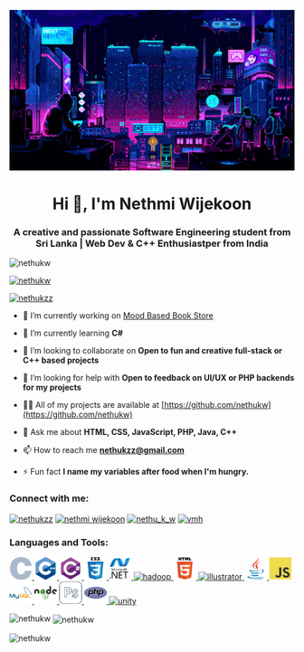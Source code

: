 <p align="center">
  <img src="./assets/COOL PIXEL GIF_.gif" width="900"/>
</p>
<h1 align="center">Hi 👋, I'm Nethmi Wijekoon</h1>
<h3 align="center">A creative and passionate Software Engineering student from Sri Lanka | Web Dev & C++ Enthusiastper from India</h3>

<p align="left"> <img src="https://komarev.com/ghpvc/?username=nethukw&label=Profile%20views&color=0e75b6&style=flat" alt="nethukw" /> </p>

<p align="left"> <a href="https://github.com/ryo-ma/github-profile-trophy"><img src="https://github-profile-trophy.vercel.app/?username=nethukw" alt="nethukw" /></a> </p>

<p align="left"> <a href="https://twitter.com/nethukzz" target="blank"><img src="https://img.shields.io/twitter/follow/nethukzz?logo=twitter&style=for-the-badge" alt="nethukzz" /></a> </p>

- 🔭 I’m currently working on [Mood Based Book Store](bfgn)

- 🌱 I’m currently learning **C#**

- 👯 I’m looking to collaborate on **Open to fun and creative full-stack or C++ based projects**

- 🤝 I’m looking for help with **Open to feedback on UI/UX or PHP backends for my projects**

- 👨‍💻 All of my projects are available at [https://github.com/nethukw](https://github.com/nethukw)

- 💬 Ask me about **HTML, CSS, JavaScript, PHP, Java, C++**

- 📫 How to reach me **nethukzz@gmail.com**

- ⚡ Fun fact **I name my variables after food when I'm hungry.**

<h3 align="left">Connect with me:</h3>
<p align="left">
<a href="https://twitter.com/nethukzz" target="blank"><img align="center" src="https://raw.githubusercontent.com/rahuldkjain/github-profile-readme-generator/master/src/images/icons/Social/twitter.svg" alt="nethukzz" height="30" width="40" /></a>
<a href="https://linkedin.com/in/nethmi wijekoon" target="blank"><img align="center" src="https://raw.githubusercontent.com/rahuldkjain/github-profile-readme-generator/master/src/images/icons/Social/linked-in-alt.svg" alt="nethmi wijekoon" height="30" width="40" /></a>
<a href="https://instagram.com/nethu_k_w" target="blank"><img align="center" src="https://raw.githubusercontent.com/rahuldkjain/github-profile-readme-generator/master/src/images/icons/Social/instagram.svg" alt="nethu_k_w" height="30" width="40" /></a>
<a href="https://www.youtube.com/c/vmh" target="blank"><img align="center" src="https://raw.githubusercontent.com/rahuldkjain/github-profile-readme-generator/master/src/images/icons/Social/youtube.svg" alt="vmh" height="30" width="40" /></a>
</p>

<h3 align="left">Languages and Tools:</h3>
<p align="left"> <a href="https://www.cprogramming.com/" target="_blank" rel="noreferrer"> <img src="https://raw.githubusercontent.com/devicons/devicon/master/icons/c/c-original.svg" alt="c" width="40" height="40"/> </a> <a href="https://www.w3schools.com/cpp/" target="_blank" rel="noreferrer"> <img src="https://raw.githubusercontent.com/devicons/devicon/master/icons/cplusplus/cplusplus-original.svg" alt="cplusplus" width="40" height="40"/> </a> <a href="https://www.w3schools.com/cs/" target="_blank" rel="noreferrer"> <img src="https://raw.githubusercontent.com/devicons/devicon/master/icons/csharp/csharp-original.svg" alt="csharp" width="40" height="40"/> </a> <a href="https://www.w3schools.com/css/" target="_blank" rel="noreferrer"> <img src="https://raw.githubusercontent.com/devicons/devicon/master/icons/css3/css3-original-wordmark.svg" alt="css3" width="40" height="40"/> </a> <a href="https://dotnet.microsoft.com/" target="_blank" rel="noreferrer"> <img src="https://raw.githubusercontent.com/devicons/devicon/master/icons/dot-net/dot-net-original-wordmark.svg" alt="dotnet" width="40" height="40"/> </a> <a href="https://hadoop.apache.org/" target="_blank" rel="noreferrer"> <img src="https://www.vectorlogo.zone/logos/apache_hadoop/apache_hadoop-icon.svg" alt="hadoop" width="40" height="40"/> </a> <a href="https://www.w3.org/html/" target="_blank" rel="noreferrer"> <img src="https://raw.githubusercontent.com/devicons/devicon/master/icons/html5/html5-original-wordmark.svg" alt="html5" width="40" height="40"/> </a> <a href="https://www.adobe.com/in/products/illustrator.html" target="_blank" rel="noreferrer"> <img src="https://www.vectorlogo.zone/logos/adobe_illustrator/adobe_illustrator-icon.svg" alt="illustrator" width="40" height="40"/> </a> <a href="https://www.java.com" target="_blank" rel="noreferrer"> <img src="https://raw.githubusercontent.com/devicons/devicon/master/icons/java/java-original.svg" alt="java" width="40" height="40"/> </a> <a href="https://developer.mozilla.org/en-US/docs/Web/JavaScript" target="_blank" rel="noreferrer"> <img src="https://raw.githubusercontent.com/devicons/devicon/master/icons/javascript/javascript-original.svg" alt="javascript" width="40" height="40"/> </a> <a href="https://www.mysql.com/" target="_blank" rel="noreferrer"> <img src="https://raw.githubusercontent.com/devicons/devicon/master/icons/mysql/mysql-original-wordmark.svg" alt="mysql" width="40" height="40"/> </a> <a href="https://nodejs.org" target="_blank" rel="noreferrer"> <img src="https://raw.githubusercontent.com/devicons/devicon/master/icons/nodejs/nodejs-original-wordmark.svg" alt="nodejs" width="40" height="40"/> </a> <a href="https://www.photoshop.com/en" target="_blank" rel="noreferrer"> <img src="https://raw.githubusercontent.com/devicons/devicon/master/icons/photoshop/photoshop-line.svg" alt="photoshop" width="40" height="40"/> </a> <a href="https://www.php.net" target="_blank" rel="noreferrer"> <img src="https://raw.githubusercontent.com/devicons/devicon/master/icons/php/php-original.svg" alt="php" width="40" height="40"/> </a> <a href="https://unity.com/" target="_blank" rel="noreferrer"> <img src="https://www.vectorlogo.zone/logos/unity3d/unity3d-icon.svg" alt="unity" width="40" height="40"/> </a> </p>

<p><img align="left" src="https://github-readme-stats.vercel.app/api/top-langs?username=nethukw&show_icons=true&locale=en&layout=compact" alt="nethukw" /></p>

<p>&nbsp;<img align="center" src="https://github-readme-stats.vercel.app/api?username=nethukw&show_icons=true&locale=en" alt="nethukw" /></p>

<p><img align="center" src="https://github-readme-streak-stats.herokuapp.com/?user=nethukw&" alt="nethukw" /></p>
